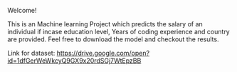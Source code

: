 Welcome!

This is an Machine learning Project which predicts the salary of an individual if incase education level, Years of coding experience and country are provided.
Feel free to download the model and checkout the results.

Link for dataset:
https://drive.google.com/open?id=1dfGerWeWkcyQ9GX9x20rdSGj7WtEpzBB
